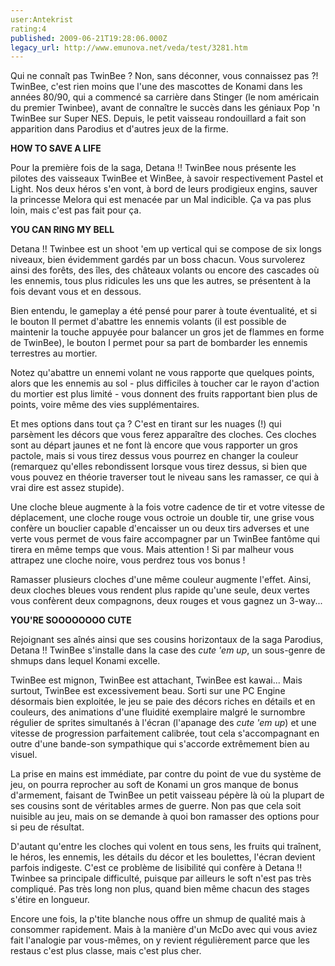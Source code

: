 ```yaml
---
user:Antekrist
rating:4
published: 2009-06-21T19:28:06.000Z
legacy_url: http://www.emunova.net/veda/test/3281.htm
---
```

Qui ne connaît pas TwinBee ? Non, sans déconner, vous connaissez pas ?! TwinBee, c'est rien moins que l'une des mascottes de Konami dans les années 80/90, qui a commencé sa carrière dans Stinger (le nom américain du premier Twinbee), avant de connaître le succès dans les géniaux Pop 'n TwinBee sur Super NES. Depuis, le petit vaisseau rondouillard a fait son apparition dans Parodius et d'autres jeux de la firme.  

  

**HOW TO SAVE A LIFE**  

Pour la première fois de la saga, Detana !! TwinBee nous présente les pilotes des vaisseaux TwinBee et WinBee, à savoir respectivement Pastel et Light. Nos deux héros s'en vont, à bord de leurs prodigieux engins, sauver la princesse Melora qui est menacée par un Mal indicible. Ça va pas plus loin, mais c'est pas fait pour ça.  

  

**YOU CAN RING MY BELL**  

Detana !! Twinbee est un shoot 'em up vertical qui se compose de six longs niveaux, bien évidemment gardés par un boss chacun. Vous survolerez ainsi des forêts, des îles, des châteaux volants ou encore des cascades où les ennemis, tous plus ridicules les uns que les autres, se présentent à la fois devant vous et en dessous.  

Bien entendu, le gameplay a été pensé pour parer à toute éventualité, et si le bouton II permet d'abattre les ennemis volants (il est possible de maintenir la touche appuyée pour balancer un gros jet de flammes en forme de TwinBee), le bouton I permet pour sa part de bombarder les ennemis terrestres au mortier.  

Notez qu'abattre un ennemi volant ne vous rapporte que quelques points, alors que les ennemis au sol - plus difficiles à toucher car le rayon d'action du mortier est plus limité - vous donnent des fruits rapportant bien plus de points, voire même des vies supplémentaires.  

Et mes options dans tout ça ? C'est en tirant sur les nuages (!) qui parsèment les décors que vous ferez apparaître des cloches. Ces cloches sont au départ jaunes et ne font là encore que vous rapporter un gros pactole, mais si vous tirez dessus vous pourrez en changer la couleur (remarquez qu'elles rebondissent lorsque vous tirez dessus, si bien que vous pouvez en théorie traverser tout le niveau sans les ramasser, ce qui à vrai dire est assez stupide).  

Une cloche bleue augmente à la fois votre cadence de tir et votre vitesse de déplacement, une cloche rouge vous octroie un double tir, une grise vous confère un bouclier capable d'encaisser un ou deux tirs adverses et une verte vous permet de vous faire accompagner par un TwinBee fantôme qui tirera en même temps que vous. Mais attention ! Si par malheur vous attrapez une cloche noire, vous perdrez tous vos bonus !  

Ramasser plusieurs cloches d'une même couleur augmente l'effet. Ainsi, deux cloches bleues vous rendent plus rapide qu'une seule, deux vertes vous confèrent deux compagnons, deux rouges et vous gagnez un 3-way...  

  

**YOU'RE SOOOOOOOO CUTE**  

Rejoignant ses aînés ainsi que ses cousins horizontaux de la saga Parodius, Detana !! TwinBee s'installe dans la case des _cute 'em up_, un sous-genre de shmups dans lequel Konami excelle.  

TwinBee est mignon, TwinBee est attachant, TwinBee est kawai... Mais surtout, TwinBee est excessivement beau. Sorti sur une PC Engine désormais bien exploitée, le jeu se paie des décors riches en détails et en couleurs, des animations d'une fluidité exemplaire malgré le surnombre régulier de sprites simultanés à l'écran (l'apanage des _cute 'em up_) et une vitesse de progression parfaitement calibrée, tout cela s'accompagnant en outre d'une bande-son sympathique qui s'accorde extrêmement bien au visuel.  

La prise en mains est immédiate, par contre du point de vue du système de jeu, on pourra reprocher au soft de Konami un gros manque de bonus d'armement, faisant de TwinBee un petit vaisseau pépère là où la plupart de ses cousins sont de véritables armes de guerre. Non pas que cela soit nuisible au jeu, mais on se demande à quoi bon ramasser des options pour si peu de résultat.  

D'autant qu'entre les cloches qui volent en tous sens, les fruits qui traînent, le héros, les ennemis, les détails du décor et les boulettes, l'écran devient parfois indigeste. C'est ce problème de lisibilité qui confère à Detana !! Twinbee sa principale difficulté, puisque par ailleurs le soft n'est pas très compliqué. Pas très long non plus, quand bien même chacun des stages s'étire en longueur.  

Encore une fois, la p'tite blanche nous offre un shmup de qualité mais à consommer rapidement. Mais à la manière d'un McDo avec qui vous aviez fait l'analogie par vous-mêmes, on y revient régulièrement parce que les restaus c'est plus classe, mais c'est plus cher.